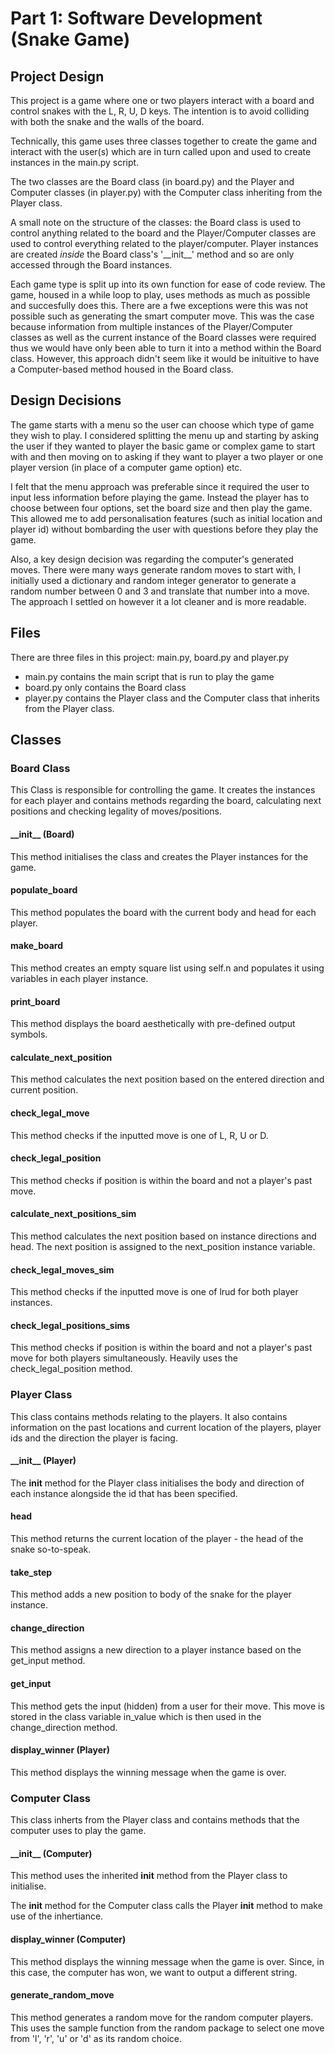 
# Part 1: Software Development (Snake Game)

## Project Design

This project is a game where one or two players interact with a board and control
snakes with the L, R, U, D keys. The intention is to avoid colliding with both the snake
and the walls of the board.

Technically, this game uses three classes together to create the game and interact with the
user(s) which are in turn called upon and used to create instances in the main.py script.

The two classes are the Board class (in board.py) and the Player and Computer classes (in player.py)
with the Computer class inheriting from the Player class.

 A small note on the structure of the classes: the Board class is used to control anything related
 to the board and the Player/Computer classes are used to control everything related to the
 player/computer. Player instances are created *inside* the Board class's '_\_init__' method and
 so are only accessed through the Board instances.

Each game type is split up into its own function for ease of code review. The game, housed in a
while loop to play, uses methods as much as possible and succesfully does this. There are a
fwe exceptions were this was not possible such as generating the smart computer move. This
was the case because information from multiple instances of the Player/Computer classes as
well as the current instance of the Board classes were required thus we would have only been
able to turn it into a method within the Board class. However, this approach didn't seem like
it would be inituitive to have a Computer-based method housed in the Board class.

## Design Decisions

The game starts with a menu so the user can choose which type of game they wish to play. I
considered splitting the menu up and starting by asking the user if they wanted to player the basic
game or complex game to start with and then moving on to asking if they want to player a two player
or one player version (in place of a computer game option) etc.

I felt that the menu approach was preferable since it required the user to input less information
before playing the game. Instead the player has to choose between four options, set the board size
and then play the game. This allowed me to add personalisation features (such as initial location
and player id) without bombarding the user with questions before they play the game.

Also, a key design decision was regarding the computer's generated moves. There were many ways generate
random moves to start with, I initially used a dictionary and random integer generator to generate a random
number between 0 and 3 and translate that number into a move. The approach I settled on however it a lot cleaner
and is more readable.

## Files

There are three files in this project: main.py, board.py and player.py

- main.py contains the main script that is run to play the game
- board.py only contains the Board class
- player.py contains the Player class and the Computer class that inherits from the Player class.

## Classes

### Board Class

This Class is responsible for controlling the game. It creates the instances for each player and contains methods regarding the board, calculating next positions and checking legality of moves/positions.

#### \_\_init\_\_ (Board)

This method initialises the class and creates the Player instances for the game.

#### populate_board

This method populates the board with the current body and head for each player.

#### make_board

This method creates an empty square list using self.n and populates it using variables in each player instance.

#### print_board

This method displays the board aesthetically with pre-defined output symbols.

#### calculate_next_position

This method calculates the next position based on the entered direction and current position.

#### check_legal_move

This method checks if the inputted move is one of L, R, U or D.

#### check_legal_position

This method checks if position is within the board and not a player's past move.

#### calculate_next_positions_sim

This method calculates the next position based on instance directions and head. The next position is assigned to the next_position instance variable.

#### check_legal_moves_sim

This method checks if the inputted move is one of lrud for both player instances.

#### check_legal_positions_sims

This method checks if position is within the board and not a player's past move for both players simultaneously. Heavily uses the check_legal_position method.

### Player Class

This class contains methods relating to the players. It also contains information on the past locations and current location of the players, player ids and the direction the player is facing.

#### \_\_init\_\_ (Player)

The __init__ method for the Player class initialises the body and direction of each instance alongside the id that has been specified.

#### head

This method returns the current location of the player - the head of the snake so-to-speak.

#### take_step

This method adds a new position to body of the snake for the player instance.

#### change_direction

This method assigns a new direction to a player instance based on the get_input method.

#### get_input

This method gets the input (hidden) from a user for their move. This move is stored in the class variable in_value which is then used in the change_direction method.

#### display_winner (Player)

This method displays the winning message when the game is over.

### Computer Class

This class inherts from the Player class and contains methods that the computer uses to play the game.

#### \_\_init\_\_ (Computer)

This method uses the inherited __init__ method from the Player class to initialise.

The __init__ method for the Computer class calls the Player __init__ method to make use of the inhertiance.

#### display_winner (Computer)

This method displays the winning message when the game is over. Since, in this case, the computer has won, we want to output a different string.

#### generate_random_move

This method generates a random move for the random computer players. This uses the sample function from the random package to select one move from 'l', 'r', 'u' or 'd' as its random choice.
